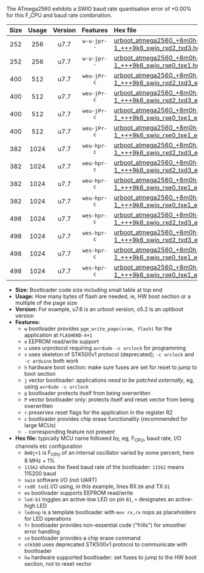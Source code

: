 The ATmega2560 exhibits a SWIO baud rate quantisation error of +0.00% for this F_CPU and baud rate combination.

|Size|Usage|Version|Features|Hex file|
|:-:|:-:|:-:|:-:|:--|
|252|256|u7.7|`w-u-jpr--`|[urboot_atmega2560_+8m0h-1_+++9k6_swio_rxd2_txd3.hex](https://raw.githubusercontent.com/stefanrueger/urboot.hex/main/mcus/atmega2560/internal_oscillator/fcpu_+8m0h-1/br_+++9k6/urboot_atmega2560_+8m0h-1_+++9k6_swio_rxd2_txd3.hex)|
|252|256|u7.7|`w-u-jpr--`|[urboot_atmega2560_+8m0h-1_+++9k6_swio_rxe0_txe1.hex](https://raw.githubusercontent.com/stefanrueger/urboot.hex/main/mcus/atmega2560/internal_oscillator/fcpu_+8m0h-1/br_+++9k6/urboot_atmega2560_+8m0h-1_+++9k6_swio_rxe0_txe1.hex)|
|400|512|u7.7|`weu-jPr-c`|[urboot_atmega2560_+8m0h-1_+++9k6_swio_rxd2_txd3_ee_led+b7_fr_ce.hex](https://raw.githubusercontent.com/stefanrueger/urboot.hex/main/mcus/atmega2560/internal_oscillator/fcpu_+8m0h-1/br_+++9k6/urboot_atmega2560_+8m0h-1_+++9k6_swio_rxd2_txd3_ee_led+b7_fr_ce.hex)|
|400|512|u7.7|`weu-jPr-c`|[urboot_atmega2560_+8m0h-1_+++9k6_swio_rxd2_txd3_ee_lednop_fr_ce.hex](https://raw.githubusercontent.com/stefanrueger/urboot.hex/main/mcus/atmega2560/internal_oscillator/fcpu_+8m0h-1/br_+++9k6/urboot_atmega2560_+8m0h-1_+++9k6_swio_rxd2_txd3_ee_lednop_fr_ce.hex)|
|400|512|u7.7|`weu-jPr-c`|[urboot_atmega2560_+8m0h-1_+++9k6_swio_rxe0_txe1_ee_led+b7_fr_ce.hex](https://raw.githubusercontent.com/stefanrueger/urboot.hex/main/mcus/atmega2560/internal_oscillator/fcpu_+8m0h-1/br_+++9k6/urboot_atmega2560_+8m0h-1_+++9k6_swio_rxe0_txe1_ee_led+b7_fr_ce.hex)|
|400|512|u7.7|`weu-jPr-c`|[urboot_atmega2560_+8m0h-1_+++9k6_swio_rxe0_txe1_ee_lednop_fr_ce.hex](https://raw.githubusercontent.com/stefanrueger/urboot.hex/main/mcus/atmega2560/internal_oscillator/fcpu_+8m0h-1/br_+++9k6/urboot_atmega2560_+8m0h-1_+++9k6_swio_rxe0_txe1_ee_lednop_fr_ce.hex)|
|382|1024|u7.7|`weu-hpr-c`|[urboot_atmega2560_+8m0h-1_+++9k6_swio_rxd2_txd3_ee_led+b7_fr_ce_hw.hex](https://raw.githubusercontent.com/stefanrueger/urboot.hex/main/mcus/atmega2560/internal_oscillator/fcpu_+8m0h-1/br_+++9k6/urboot_atmega2560_+8m0h-1_+++9k6_swio_rxd2_txd3_ee_led+b7_fr_ce_hw.hex)|
|382|1024|u7.7|`weu-hpr-c`|[urboot_atmega2560_+8m0h-1_+++9k6_swio_rxd2_txd3_ee_lednop_fr_ce_hw.hex](https://raw.githubusercontent.com/stefanrueger/urboot.hex/main/mcus/atmega2560/internal_oscillator/fcpu_+8m0h-1/br_+++9k6/urboot_atmega2560_+8m0h-1_+++9k6_swio_rxd2_txd3_ee_lednop_fr_ce_hw.hex)|
|382|1024|u7.7|`weu-hpr-c`|[urboot_atmega2560_+8m0h-1_+++9k6_swio_rxe0_txe1_ee_led+b7_fr_ce_hw.hex](https://raw.githubusercontent.com/stefanrueger/urboot.hex/main/mcus/atmega2560/internal_oscillator/fcpu_+8m0h-1/br_+++9k6/urboot_atmega2560_+8m0h-1_+++9k6_swio_rxe0_txe1_ee_led+b7_fr_ce_hw.hex)|
|382|1024|u7.7|`weu-hpr-c`|[urboot_atmega2560_+8m0h-1_+++9k6_swio_rxe0_txe1_ee_lednop_fr_ce_hw.hex](https://raw.githubusercontent.com/stefanrueger/urboot.hex/main/mcus/atmega2560/internal_oscillator/fcpu_+8m0h-1/br_+++9k6/urboot_atmega2560_+8m0h-1_+++9k6_swio_rxe0_txe1_ee_lednop_fr_ce_hw.hex)|
|498|1024|u7.7|`wes-hpr-c`|[urboot_atmega2560_+8m0h-1_+++9k6_swio_rxd2_txd3_ee_led+b7_fr_ce_stk500_hw.hex](https://raw.githubusercontent.com/stefanrueger/urboot.hex/main/mcus/atmega2560/internal_oscillator/fcpu_+8m0h-1/br_+++9k6/urboot_atmega2560_+8m0h-1_+++9k6_swio_rxd2_txd3_ee_led+b7_fr_ce_stk500_hw.hex)|
|498|1024|u7.7|`wes-hpr-c`|[urboot_atmega2560_+8m0h-1_+++9k6_swio_rxd2_txd3_ee_lednop_fr_ce_stk500_hw.hex](https://raw.githubusercontent.com/stefanrueger/urboot.hex/main/mcus/atmega2560/internal_oscillator/fcpu_+8m0h-1/br_+++9k6/urboot_atmega2560_+8m0h-1_+++9k6_swio_rxd2_txd3_ee_lednop_fr_ce_stk500_hw.hex)|
|498|1024|u7.7|`wes-hpr-c`|[urboot_atmega2560_+8m0h-1_+++9k6_swio_rxe0_txe1_ee_led+b7_fr_ce_stk500_hw.hex](https://raw.githubusercontent.com/stefanrueger/urboot.hex/main/mcus/atmega2560/internal_oscillator/fcpu_+8m0h-1/br_+++9k6/urboot_atmega2560_+8m0h-1_+++9k6_swio_rxe0_txe1_ee_led+b7_fr_ce_stk500_hw.hex)|
|498|1024|u7.7|`wes-hpr-c`|[urboot_atmega2560_+8m0h-1_+++9k6_swio_rxe0_txe1_ee_lednop_fr_ce_stk500_hw.hex](https://raw.githubusercontent.com/stefanrueger/urboot.hex/main/mcus/atmega2560/internal_oscillator/fcpu_+8m0h-1/br_+++9k6/urboot_atmega2560_+8m0h-1_+++9k6_swio_rxe0_txe1_ee_lednop_fr_ce_stk500_hw.hex)|

- **Size:** Bootloader code size including small table at top end
- **Usage:** How many bytes of flash are needed, ie, HW boot section or a multiple of the page size
- **Version:** For example, u7.6 is an urboot version, o5.2 is an optiboot version
- **Features:**
  + `w` bootloader provides `pgm_write_page(sram, flash)` for the application at `FLASHEND-4+1`
  + `e` EEPROM read/write support
  + `u` uses urprotocol requiring `avrdude -c urclock` for programming
  + `s` uses skeleton of STK500v1 protocol (deprecated); `-c urclock` and `-c arduino` both work
  + `h` hardware boot section: make sure fuses are set for reset to jump to boot section
  + `j` vector bootloader: applications *need to be patched externally*, eg, using `avrdude -c urclock`
  + `p` bootloader protects itself from being overwritten
  + `P` vector bootloader only: protects itself and reset vector from being overwritten
  + `r` preserves reset flags for the application in the register R2
  + `c` bootloader provides chip erase functionality (recommended for large MCUs)
  + `-` corresponding feature not present
- **Hex file:** typically MCU name followed by, eg, F<sub>CPU</sub>, baud rate, I/O channels etc configuration
  + `8m0j+1` is F<sub>CPU</sub> of an internal oscillator varied by some percent, here 8 MHz + 1%
  + `115k2` shows the fixed baud rate of the bootloader: `115k2` means 115200 baud
  + `swio` software I/O (not UART)
  + `rxd0 txd1` I/O using, in this example, lines RX `D0` and TX `D1`
  + `ee` bootloader supports EEPROM read/write
  + `led-b1` toggles an active-low LED on pin `B1`, `+` designates an active-high LED
  + `lednop` is a template bootloader with `mov rx,rx` nops as placeholders for LED operations
  + `fr` bootloader provides non-essential code ("frills") for smoother error handling
  + `ce` bootloader provides a chip erase command
  + `stk500` uses deprecated STK500v1 protocol to communicate with bootloader
  + `hw` hardware supported bootloader: set fuses to jump to the HW boot section, not to reset vector
